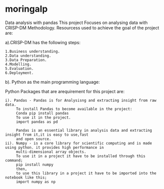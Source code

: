 # moringaIp
Data analysis with pandas
This project Focuses on analysing data with CRISP-DM Methodology.
Resourcess used to achieve the goal of the project are: 
 
 a).CRISP-DM has the following steps:
 
    1.Business understanding.
    2.Data understanding.
    3.Data Preparation.
    4.Modelling.
    5.Evaluation.
    6.Deployment.
    
 b). Python as the main programming language:
  
   Python Packages that are arequirement for this project are:
   
    i). Pandas - Pandas is for Analysisng and extracting insight from raw data.
         To install Pandas to become available in the project:
         Conda pip install pandas
         To use it in the project.
         import pandas as pd
         
         Pandas is an essential library in analysis data and extracting insight from it,it is easy to use,fast 
         and open source.
    ii). Numpy - is a core library for scientific computing and is made using python. it provides high performance in
         multi-dimensional array objects.
         To use it in a project it have to be installed through this command;
         pip install numpy
         then,
         to use this library in a project it have to be imported into the notebook like this;
         import numpy as np

